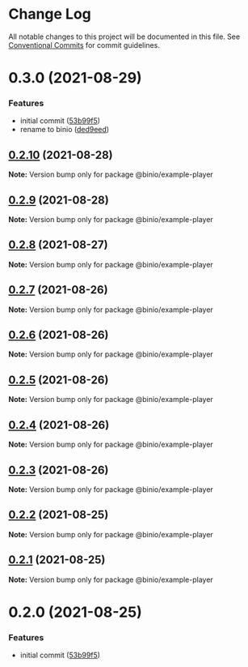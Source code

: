 # Change Log

All notable changes to this project will be documented in this file.
See [Conventional Commits](https://conventionalcommits.org) for commit guidelines.

# 0.3.0 (2021-08-29)


### Features

* initial commit ([53b99f5](https://gitr.net/mindary/binio/commits/53b99f5436afcc939e305587092dfdb49e416843))
* rename to binio ([ded9eed](https://gitr.net/mindary/binio/commits/ded9eedd38ffd67d9a34d4023ff95e5427f2a70b))





## [0.2.10](https://gitr.net/mindary/binio/compare/@binio/example-player@0.2.9...@binio/example-player@0.2.10) (2021-08-28)

**Note:** Version bump only for package @binio/example-player





## [0.2.9](https://gitr.net/mindary/binio/compare/@binio/example-player@0.2.8...@binio/example-player@0.2.9) (2021-08-28)

**Note:** Version bump only for package @binio/example-player





## [0.2.8](https://gitr.net/mindary/binio/compare/@binio/example-player@0.2.7...@binio/example-player@0.2.8) (2021-08-27)

**Note:** Version bump only for package @binio/example-player





## [0.2.7](https://gitr.net/mindary/binio/compare/@binio/example-player@0.2.6...@binio/example-player@0.2.7) (2021-08-26)

**Note:** Version bump only for package @binio/example-player





## [0.2.6](https://gitr.net/mindary/binio/compare/@binio/example-player@0.2.5...@binio/example-player@0.2.6) (2021-08-26)

**Note:** Version bump only for package @binio/example-player





## [0.2.5](https://gitr.net/mindary/binio/compare/@binio/example-player@0.2.4...@binio/example-player@0.2.5) (2021-08-26)

**Note:** Version bump only for package @binio/example-player





## [0.2.4](https://gitr.net/mindary/binio/compare/@binio/example-player@0.2.3...@binio/example-player@0.2.4) (2021-08-26)

**Note:** Version bump only for package @binio/example-player





## [0.2.3](https://gitr.net/mindary/binio/compare/@binio/example-player@0.2.2...@binio/example-player@0.2.3) (2021-08-26)

**Note:** Version bump only for package @binio/example-player





## [0.2.2](https://gitr.net/mindary/binio/compare/@binio/example-player@0.2.0...@binio/example-player@0.2.2) (2021-08-25)

**Note:** Version bump only for package @binio/example-player





## [0.2.1](https://gitr.net/mindary/binio/compare/@binio/example-player@0.2.0...@binio/example-player@0.2.1) (2021-08-25)

**Note:** Version bump only for package @binio/example-player





# 0.2.0 (2021-08-25)


### Features

* initial commit ([53b99f5](https://gitr.net/mindary/binio/commits/53b99f5436afcc939e305587092dfdb49e416843))
